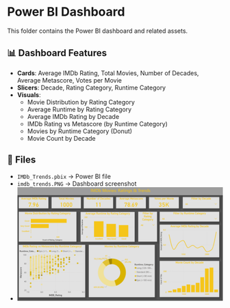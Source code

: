# Power BI Dashboard

This folder contains the Power BI dashboard and related assets.

## 📊 Dashboard Features
- **Cards**: Average IMDb Rating, Total Movies, Number of Decades, Average Metascore, Votes per Movie  
- **Slicers**: Decade, Rating Category, Runtime Category  
- **Visuals**:
  - Movie Distribution by Rating Category
  - Average Runtime by Rating Category
  - Average IMDb Rating by Decade
  - IMDb Rating vs Metascore (by Runtime Category)
  - Movies by Runtime Category (Donut)
  - Movie Count by Decade

## 📁 Files
- `IMDb_Trends.pbix` → Power BI file
- `imdb_trends.PNG` → Dashboard screenshot
- ![IMDb Trends Dashboard](imdb_trends.PNG)

